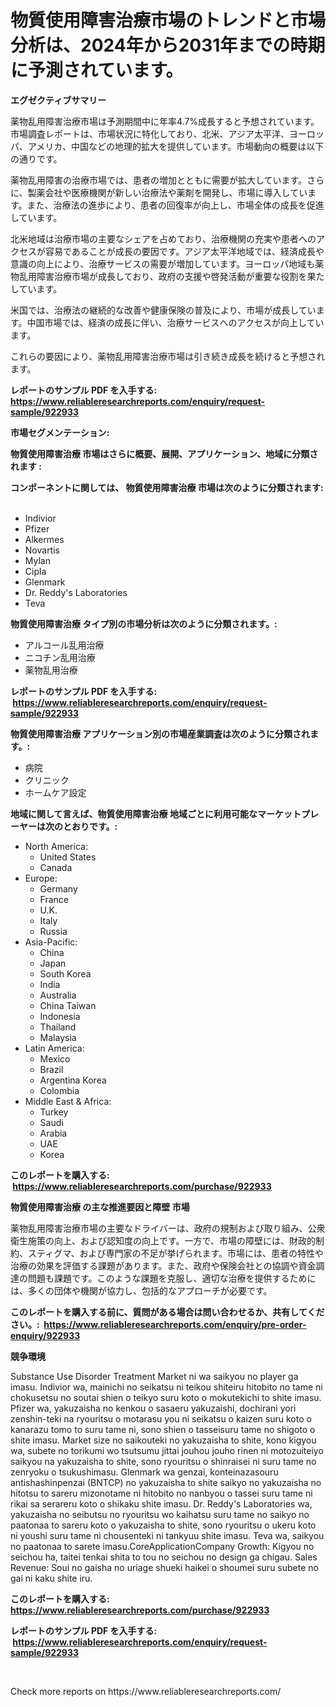<p><h1>物質使用障害治療市場のトレンドと市場分析は、2024年から2031年までの時期に予測されています。</h1></p><p><strong>エグゼクティブサマリー</strong></p>
<p><p>薬物乱用障害治療市場は予測期間中に年率4.7%成長すると予想されています。市場調査レポートは、市場状況に特化しており、北米、アジア太平洋、ヨーロッパ、アメリカ、中国などの地理的拡大を提供しています。市場動向の概要は以下の通りです。</p><p>薬物乱用障害の治療市場では、患者の増加とともに需要が拡大しています。さらに、製薬会社や医療機関が新しい治療法や薬剤を開発し、市場に導入しています。また、治療法の進歩により、患者の回復率が向上し、市場全体の成長を促進しています。</p><p>北米地域は治療市場の主要なシェアを占めており、治療機関の充実や患者へのアクセスが容易であることが成長の要因です。アジア太平洋地域では、経済成長や意識の向上により、治療サービスの需要が増加しています。ヨーロッパ地域も薬物乱用障害治療市場が成長しており、政府の支援や啓発活動が重要な役割を果たしています。</p><p>米国では、治療法の継続的な改善や健康保険の普及により、市場が成長しています。中国市場では、経済の成長に伴い、治療サービスへのアクセスが向上しています。</p><p>これらの要因により、薬物乱用障害治療市場は引き続き成長を続けると予想されます。</p></p>
<p><strong>レポートのサンプル PDF を入手する: <a href="https://www.reliableresearchreports.com/enquiry/request-sample/922933">https://www.reliableresearchreports.com/enquiry/request-sample/922933</a></strong></p>
<p><strong>市場セグメンテーション:</strong></p>
<p><strong> 物質使用障害治療 市場はさらに概要、展開、アプリケーション、地域に分類されます :</strong></p>
<p><strong>コンポーネントに関しては、 物質使用障害治療 市場は次のように分類されます: &nbsp;</strong></p>
<p><ul><li>Indivior</li><li>Pfizer</li><li>Alkermes</li><li>Novartis</li><li>Mylan</li><li>Cipla</li><li>Glenmark</li><li>Dr. Reddy's Laboratories</li><li>Teva</li></ul></p>
<p><strong> 物質使用障害治療 タイプ別の市場分析は次のように分類されます。:</strong></p>
<p><ul><li>アルコール乱用治療</li><li>ニコチン乱用治療</li><li>薬物乱用治療</li></ul></p>
<p><strong>レポートのサンプル PDF を入手する: &nbsp;<a href="https://www.reliableresearchreports.com/enquiry/request-sample/922933">https://www.reliableresearchreports.com/enquiry/request-sample/922933</a></strong></p>
<p><strong> 物質使用障害治療 アプリケーション別の市場産業調査は次のように分類されます。:</strong></p>
<p><ul><li>病院</li><li>クリニック</li><li>ホームケア設定</li></ul></p>
<p><strong>地域に関して言えば、物質使用障害治療 地域ごとに利用可能なマーケットプレーヤーは次のとおりです。:</strong></p>
<p><ul>
    <li>
        North America:
        <ul>
            <li>United States</li>
            <li>Canada</li>
        </ul>
    </li>
    <li>
        Europe:
        <ul>
            <li>Germany</li>
            <li>France</li>
            <li>U.K.</li>
            <li>Italy</li>
            <li>Russia</li>
        </ul>
    </li>
    <li>
        Asia-Pacific:
        <ul>
            <li>China</li>
            <li>Japan</li>
            <li>South Korea</li>
            <li>India</li>
            <li>Australia</li>
            <li>China Taiwan</li>
            <li>Indonesia</li>
            <li>Thailand</li>
            <li>Malaysia</li>
        </ul>
    </li>
    <li>
        Latin America:
        <ul>
            <li>Mexico</li>
            <li>Brazil</li>
            <li>Argentina Korea</li>
            <li>Colombia</li>
        </ul>
    </li>
    <li>
        Middle East & Africa:
        <ul>
            <li>Turkey</li>
            <li>Saudi</li>
            <li>Arabia</li>
            <li>UAE</li>
            <li>Korea</li>
        </ul>
    </li>
    </ul></p>
<p><strong>このレポートを購入する: &nbsp;<a href="https://www.reliableresearchreports.com/purchase/922933">https://www.reliableresearchreports.com/purchase/922933</a></strong></p>
<p><strong>物質使用障害治療 の主な推進要因と障壁 市場</strong></p>
<p><p>薬物乱用障害治療市場の主要なドライバーは、政府の規制および取り組み、公衆衛生施策の向上、および認知度の向上です。一方で、市場の障壁には、財政的制約、スティグマ、および専門家の不足が挙げられます。市場には、患者の特性や治療の効果を評価する課題があります。また、政府や保険会社との協調や資金調達の問題も課題です。このような課題を克服し、適切な治療を提供するためには、多くの団体や機関が協力し、包括的なアプローチが必要です。</p></p>
<p><strong>このレポートを購入する前に、質問がある場合は問い合わせるか、共有してください。:&nbsp; <a href="https://www.reliableresearchreports.com/enquiry/pre-order-enquiry/922933">https://www.reliableresearchreports.com/enquiry/pre-order-enquiry/922933</a></strong></p>
<p><strong>競争環境</strong></p>
<p><p>Substance Use Disorder Treatment Market ni wa saikyou no player ga imasu. Indivior wa, mainichi no seikatsu ni teikou shiteiru hitobito no tame ni chokusetsu no soutai shien o teikyo suru koto o mokutekichi to shite imasu. Pfizer wa, yakuzaisha no kenkou o sasaeru yakuzaishi, dochirani yori zenshin-teki na ryouritsu o motarasu you ni seikatsu o kaizen suru koto o kanarazu tomo to suru tame ni, sono shien o tasseisuru tame no shigoto o shite imasu. Market size no saikouteki no yakuzaisha to shite, kono kigyou wa, subete no torikumi wo tsutsumu jittai jouhou jouho rinen ni motozuiteiyo saikyou na yakuzaisha to shite, sono ryouritsu o shinraisei ni suru tame no zenryoku o tsukushimasu. Glenmark wa genzai, konteinazasouru antishashinpenzai (BNTCP) no yakuzaisha to shite saikyo no yakuzaisha no hitotsu to sareru mizonotame ni hitobito no nanbyou o tassei suru tame ni rikai sa serareru koto o shikaku shite imasu. Dr. Reddy's Laboratories wa, yakuzaisha no seibutsu no ryouritsu wo kaihatsu suru tame no saikyo no paatonaa to sareru koto o yakuzaisha to shite, sono ryouritsu o ukeru koto ni youshi suru tame ni chousenteki ni tankyuu shite imasu. Teva wa, saikyou no paatonaa to sarete imasu.CoreApplicationCompany Growth: Kigyou no seichou ha, taitei tenkai shita to tou no seichou no design ga chigau. Sales Revenue: Soui no gaisha no uriage shueki haikei o shoumei suru subete no gai ni kaku shite iru.</p></p>
<p><strong>このレポートを購入する: &nbsp; <a href="https://www.reliableresearchreports.com/purchase/922933">https://www.reliableresearchreports.com/purchase/922933</a></strong></p>
<p><strong>レポートのサンプル PDF を入手する: &nbsp;<a href="https://www.reliableresearchreports.com/enquiry/request-sample/922933">https://www.reliableresearchreports.com/enquiry/request-sample/922933</a></strong><strong></strong></p>
<p>&nbsp;</p>
<p>Check more reports on https://www.reliableresearchreports.com/</p>